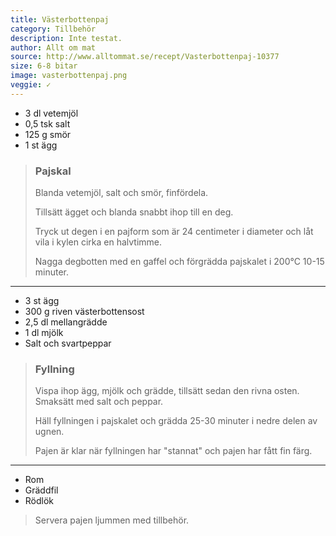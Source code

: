```yaml
---
title: Västerbottenpaj
category: Tillbehör
description: Inte testat.
author: Allt om mat
source: http://www.alltommat.se/recept/Vasterbottenpaj-10377
size: 6-8 bitar
image: vasterbottenpaj.png
veggie: ✓
---
```


- 3 dl vetemjöl
- 0,5 tsk salt
- 125 g smör
- 1 st ägg

> ### Pajskal
> Blanda vetemjöl, salt och smör, finfördela.
> 
> Tillsätt ägget och blanda snabbt ihop till en deg.
>
> Tryck ut degen i en pajform som är 24 centimeter i diameter och låt vila i kylen cirka en halvtimme.
> 
> Nagga degbotten med en gaffel och förgrädda pajskalet i 200°C 10-15 minuter.

---

- 3 st ägg
- 300 g riven västerbottensost
- 2,5 dl mellangrädde
- 1 dl mjölk
- Salt och svartpeppar

> ### Fyllning
> Vispa ihop ägg, mjölk och grädde, tillsätt sedan den rivna osten. Smaksätt med salt och peppar.
> 
> Häll fyllningen i pajskalet och grädda 25-30 minuter i nedre delen av ugnen.
> 
> Pajen är klar när fyllningen har "stannat" och pajen har fått fin färg.

---

- Rom
- Gräddfil
- Rödlök

> Servera pajen ljummen med tillbehör.
